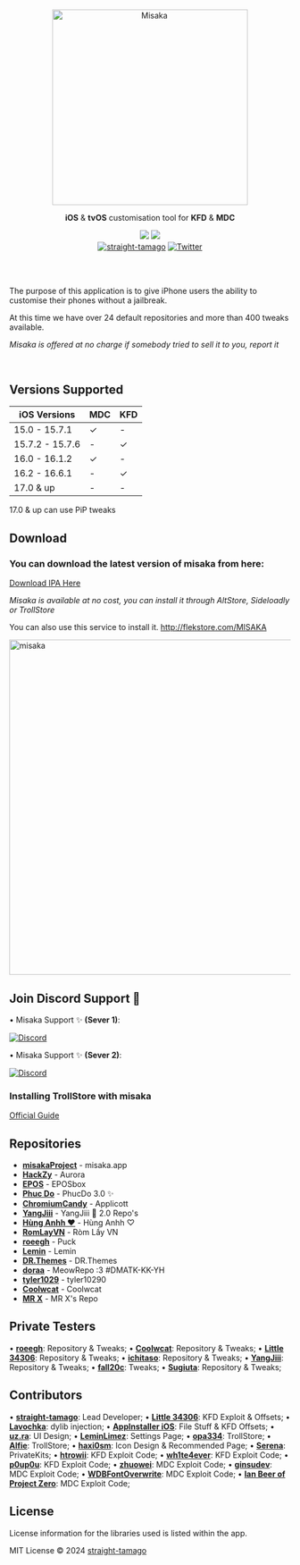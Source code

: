 <br>
<p align="center">
<a href="https://github.com/straight-tamago/misaka" target="_blank">
<img src="https://cdn.discordapp.com/attachments/1180087812754788394/1196647185736020128/misaka-2-2_waifu2x_art_scan_noise3.png?ex=65b86389&is=65a5ee89&hm=20894ba74e3d0345970dfd7fe66851903c31d0ebecff269be4a99cf8a0825729" alt="Misaka" height="350" width="350"/>
</a>
</p>
<p align="center"><b>iOS</b> & <b>tvOS</b> customisation tool for <b>KFD</b> & <b>MDC</b></p>

<p align="center">
<a href="https://github.com/straight-tamago/misaka/releases/latest"><img src="https://img.shields.io/github/v/release/straight-tamago/misaka?color=d774d5" /></a>
<a href="https://github.com/straight-tamago/misaka/releases"><img src="https://img.shields.io/github/downloads/straight-tamago/misaka/total?color=d774d5" /></a>
<br>
<a href='https://bento.me/straight-tamago'><img align='center' alt='straight-tamago' src='https://img.shields.io/twitter/follow/straight-tamago?color=36309d&label=straight-tamago&logo=TWITTER&logoColor=white&style=flat'></a>
<a href='https://x.com/little_34306'><img align='center' alt='Twitter' src='https://img.shields.io/twitter/follow/little_34306?color=36309d&label=little_34306&logo=TWITTER&logoColor=white&style=flat'></a>
</p>
<!-- 
<p align="center">
  <a href="">Video Preview</a> | <a href="">Documentation</a>
</p> -->

<br>
<br>


The purpose of this application is to give iPhone users the ability to customise their phones without a jailbreak.

At this time we have over 24 default repositories and more than 400 tweaks available.

*Misaka is offered at no charge if somebody tried to sell it to you, report it*

<br>

## Versions Supported
| iOS Versions | MDC | KFD |
| - | - | - |
| 15.0 - 15.7.1 | ✓ | - |
| 15.7.2 - 15.7.6 | - | ✓ |
| 16.0 - 16.1.2 | ✓ | - |
| 16.2 - 16.6.1 | - | ✓ |
| 17.0 & up | - | - |

17.0 & up can use PiP tweaks

## Download
<h3>You can download the latest version of misaka from here:</h3>

[Download IPA Here](https://github.com/straight-tamago/misaka/releases/latest)

*Misaka is available at no cost, you can install it through AltStore, Sideloadly or TrollStore*


You can also use this service to install it.
http://flekstore.com/MISAKA

<p align="left">
  <img src="https://media.discordapp.net/attachments/1157757093097521162/1181245992822128640/out.png" alt="misaka" width="MISAKA" height="600"/>
</p>

## Join Discord Support 🍉

• Misaka Support ✨ **(Sever 1)**:

<a href='https://discord.gg/KSExeZVAGX'><img align='center' alt='Discord' src='https://img.shields.io/discord/1156843198799421490?color=36309d&label=DISCORD&logo=discord&logoColor=white&style=for-the-badge'></a>

• Misaka Support ✨ **(Sever 2)**:

<a href='https://discord.gg/mVrPxY3X6W'><img align='center' alt='Discord' src='https://img.shields.io/discord/1074625970029477919?color=36309d&label=DISCORD&logo=discord&logoColor=white&style=for-the-badge'></a>

### Installing TrollStore with misaka

[Official Guide](https://ios.cfw.guide/installing-trollhelper-misaka/)


## Repositories

- [**misakaProject**](https://discord.gg/KSExeZVAGX) - misaka.app
- [**HackZy**](https://twitter.com/hackzy01) - Aurora
- [**EPOS**](https://twitter.com/RealEPOS) - EPOSbox
- [**Phuc Do**](https://twitter.com/dobabaophuc) - PhucDo 3.0 ✨
- [**ChromiumCandy**](https://twitter.com/ChromiumCandy) - Applicott
- [**YangJiii**](https://twitter.com/duongduong0908) - YangJiii 🍉 2.0 Repo's
- [**Hùng Anhh ❤️**](https://www.facebook.com/profile.php?id=100013250296791&mibextid=LQQJ4d) - Hùng Anhh ♡
- [**RomLayVN**](https://t.me/romlayvn) - Ròm Lầy VN
- [**roeegh**](https://twitter.com/roeegh) - Puck
- [**Lemin**](https://github.com/leminlimez) - Lemin
- [**DR.Themes**](https://x.com/UAE_AD1001) - DR.Themes
- [**doraa**](https://twitter.com/d0ra727) - MeowRepo :3 #DMATK-KK-YH
- [**tyler1029**](https://discord.gg/bbJAqj7np5) - tyler10290
- [**Coolwcat**](https://twitter.com/coolwcat) - Coolwcat
- [**MR X**](https://twitter.com/mattiaskl) - MR X's Repo

## Private Testers

• [**roeegh**](https://twitter.com/roeegh): Repository & Tweaks;
• [**Coolwcat**](https://twitter.com/coolwcat): Repository & Tweaks;
• [**Little 34306**](https://twitter.com/Little_34306): Repository & Tweaks;
• [**ichitaso**](https://twitter.com/ichitaso): Repository & Tweaks;
• [**YangJiii**](https://twitter.com/duongduong0908): Repository & Tweaks;
• [**fall20c**](https://twitter.com/fall20c): Tweaks;
• [**Sugiuta**](https://twitter.com/sugiuta): Repository & Tweaks;


## Contributors

• [**straight-tamago**](https://twitter.com/straight_tamago): Lead Developer;
• [**Little 34306**](https://twitter.com/Little_34306): KFD Exploit & Offsets;
• [**Lavochka**](https://twitter.com/lavochka04): dylib injection;
• [**AppInstaller iOS**](https://twitter.com/AppInstalleriOS): File Stuff & KFD Offsets;
• [**uz.ra**](https://twitter.com/ChromiumCandy): UI Design;
• [**LeminLimez**](https://twitter.com/LeminLimez): Settings Page;
• [**opa334**](https://x.com/opa334dev): TrollStore;
• [**Alfie**](https://github.com/alfiecg24): TrollStore;
• [**haxi0sm**](https://twitter.com/haxi0sm): Icon Design & Recommended Page;
• [**Serena**](https://twitter.com/CoreSerena): PrivateKits;
• [**htrowii**](https://twitter.com/htrowii): KFD Exploit Code;
• [**wh1te4ever**](https://twitter.com/wh1te4ever): KFD Exploit Code;
• [**p0up0u**](https://twitter.com/_p0up0u_): KFD Exploit Code;
• [**zhuowei**](https://twitter.com/zhuowei): MDC Exploit Code;
• [**ginsudev**](https://twitter.com/ginsudev): MDC Exploit Code;
• [**WDBFontOverwrite**](https://github.com/ginsudev/CVE-2022-46689): MDC Exploit Code;
• [**Ian Beer of Project Zero**](https://twitter.com/i41nbeer): MDC Exploit Code;


## License
License information for the libraries used is listed within the app.

MIT License © 2024 [straight-tamago](https://github.com/straight-tamago)
